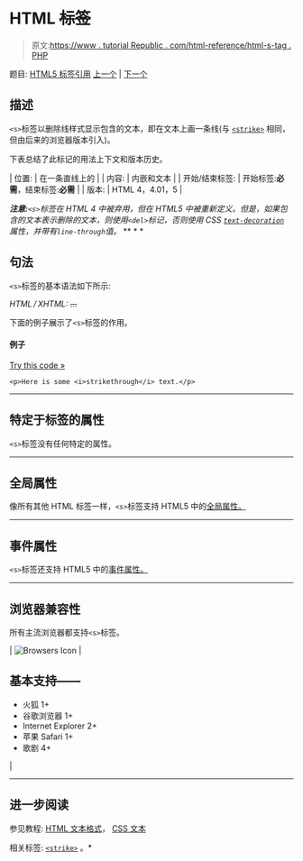 # HTML ~~标签~~

> 原文:[https://www . tutorial Republic . com/html-reference/html-s-tag . PHP](https://www.tutorialrepublic.com/html-reference/html-s-tag.php)

题目: [HTML5 标签引用](html5-tags.php) [上一个](html-q-tag.php) | [下一个](html-samp-tag.php)

## 描述

`<s>`标签以删除线样式显示包含的文本，即在文本上画一条线(与 [`<strike>`](html-strike-tag.php) 相同，但由后来的浏览器版本引入)。

下表总结了此标记的用法上下文和版本历史。

| 位置: | 在一条直线上的 |
| 内容: | 内嵌和文本 |
| 开始/结束标签: | 开始标签:**必需**，结束标签:**必需** |
| 版本: | HTML 4，4.01，5 |

 ***注意:**`<s>`标签在 HTML 4 中被弃用，但在 HTML5 中被重新定义。但是，如果包含的文本表示删除的文本，则使用`<del>`标记，否则使用 CSS [`text-decoration`](../css-reference/css-text-decoration-property.php) 属性，并带有`line-through`值。*  ** * *

## 句法

`<s>`标签的基本语法如下所示:

*HTML / XHTML:* <s> ... </s>

下面的例子展示了`<s>`标签的作用。

#### 例子

[Try this code »](../codelab.php?topic=html&file=s-tag "Try this code using online Editor")

```
<p>Here is some <i>strikethrough</i> text.</p>
```

* * *

## 特定于标签的属性

`<s>`标签没有任何特定的属性。

* * *

## 全局属性

像所有其他 HTML 标签一样，`<s>`标签支持 HTML5 中的[全局属性。](html5-global-attributes.php)

* * *

## 事件属性

`<s>`标签还支持 HTML5 中的[事件属性。](html5-event-attributes.php)

* * *

## 浏览器兼容性

所有主流浏览器都支持`<s>`标签。

| ![Browsers Icon](../Images/e9331123c77668c1832e541c2fca1002.png) | 

## 基本支持——

*   火狐 1+
*   谷歌浏览器 1+
*   Internet Explorer 2+
*   苹果 Safari 1+
*   歌剧 4+

 |

* * *

## 进一步阅读

参见教程: [HTML 文本格式](../html-tutorial/html-text-formatting.php)， [CSS 文本](../css-tutorial/css-text.php)

相关标签: [`<strike>`](html-strike-tag.php) 。*